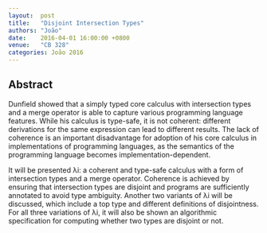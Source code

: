 ```yaml
--- 
layout:  post 
title:   "Disjoint Intersection Types"
authors: "João"
date:    2016-04-01 16:00:00 +0800
venue:   "CB 328"
categories: João 2016
--- 
```

## Abstract

Dunfield showed that a simply typed core calculus with intersection types
and a
merge operator is able to capture various programming language features.
While
his calculus is type-safe, it is not coherent: different derivations for the
same expression can lead to different results. The lack of coherence is an
important disadvantage for adoption of his core calculus in implementations
of
programming languages, as the semantics of the programming language becomes
implementation-dependent.

It will be presented λi: a coherent and type-safe calculus with a form of
intersection types and a merge operator. Coherence is achieved by ensuring
that
intersection types are disjoint and programs are sufficiently annotated to
avoid
type ambiguity. Another two variants of λi will be discussed, which include
a
top type and different definitions of disjointness. For all three
variations of
λi, it will also be shown an algorithmic specification for computing
whether two
types are disjoint or not.


